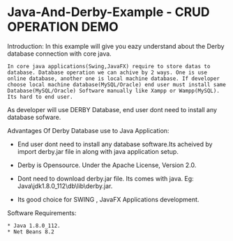 # Java-And-Derby-Example - CRUD OPERATION DEMO
Introduction: 
    In this example will give you eazy understand about the Derby database connection with core java.  
    
    In core java applications(Swing,JavaFX) require to store datas to database. Database operation we can achive by 2 ways. One is use online database, another one is local machine database. If developer choose local machine database(MySQL/Oracle) end user must install same Database(MySQL/Oracle) Software manually like Xampp or Wampp(MySQL). Its hard to end user.  
    
As developer will use DERBY Database, end user dont need to install any database sofware. 

Advantages Of Derby Database use to Java Application:
  
  * End user dont need to install any database software.Its acheived by import derby.jar file in along with java application setup.
  
  * Derby is Opensource. Under the Apache License, Version 2.0.
  
  * Dont need to download derby.jar file. Its comes with java. Eg: Java\jdk1.8.0_112\db\lib\derby.jar.
  
  * Its good choice for SWING , JavaFX Applications development.
  
  
  Software Requirements:
 
    * Java 1.8.0_112.
    * Net Beans 8.2
